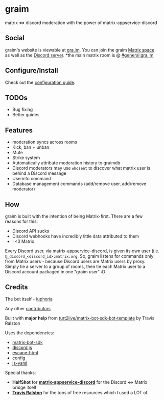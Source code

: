 # graim
matrix &lt;=&gt; discord moderation with the power of matrix-appservice-discord

## Social
graim's website is viewable at [gra.im](https://gra.im).
You can join the graim [Matrix space](https://matrix.to/#/#graim:gra.im) as well as the [Discord server](https://discord.gg/MV7fDb4AKy). *the main matrix room is @ [#general:gra.im](https://matrix.to/#/#general:gra.im)

## Configure/Install
Check out the [configuration guide](./setup.md).

## TODOs
- Bug fixing
- Better guides

## Features
- moderation syncs across rooms
- Kick, ban + unban
- Mute
- Strike system
- Automatically attribute moderation history to graimdb
- Discord moderators may use `whosent` to discover what matrix user is behind a Discord message
- Userinfo command
- Database management commands (add/remove user, add/remove moderator)


## How
graim is built with the intention of being Matrix-first. There are a few reasons for this:
- Discord API sucks
- Discord webhooks have incredibly little data attributed to them
- I <3 Matrix

Every Discord user, via matrix-appservice-discord, is given its own user (i.e. `@_discord_<discord_id>:matrix.org`. So, graim listens for commands only from Matrix users - because Discord users are Matrix users by proxy.
Simply tie a server to a group of rooms, then tie each Matrix user to a Discord account packaged in one "graim user" :D

## Credits
The bot itself - [luphoria](https://luphoria.com)

Any other [contributors](https://github.com/luphoria/graim/contributors)

Built with **major help** from [turt2live/matrix-bot-sdk-bot-template](https://github.com/turt2live/matrix-bot-sdk-bot-template) by Travis Ralston

Uses the dependencies:
 - [matrix-bot-sdk](https://github.com/turt2live/matrix-bot-sdk)
 - [discord.js](https://discord.js.org/)
 - [escape-html](https://github.com/component/escape-html)
 - [config](https://github.com/lorenwest/node-config)
 - [js-yaml](https://github.com/nodeca/js-yaml)

Special thanks:
 - **HalfShot** for **[matrix-appservice-discord](https://github.com/Half-Shot/matrix-appservice-discord)** for the Discord <-> Matrix bridge itself
 - **[Travis Ralston](https://github.com/turt2live)** for the tons of free resources which I used a LOT of
